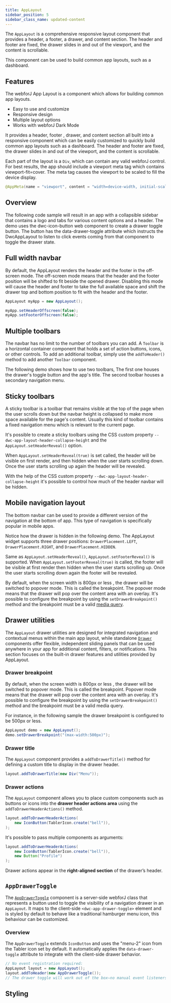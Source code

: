 ```yaml
---
title: AppLayout
sidebar_position: 5
sidebar_class_name: updated-content
---
```


<DocChip chip='shadow' />
<DocChip chip='name' label="dwc-app-layout" />
<DocChip chip='since' label='23.06' />
<JavadocLink type="applayout" location="com/webforj/component/layout/applayout/AppLayout" top='true'/>

The `AppLayout` is a comprehensive responsive layout component that provides a header, a footer, a drawer, and content section. The header and footer are fixed, the drawer slides in and out of the viewport, and the content is scrollable.

This component can be used to build common app layouts, such as a dashboard.

## Features

The webforJ App Layout is a component which allows for building common app layouts.

<ul>
    <li>Easy to use and customize</li>
    <li>Responsive design</li>
    <li>Multiple layout options</li>
    <li>Works with webforJ Dark Mode</li>
</ul>

It provides a header, footer , drawer, and content section all built into a responsive component which can be easily customized to quickly build common app layouts such as a dashboard. The header and footer are fixed, the drawer slides in and out of the viewport, and the content is scrollable.

Each part of the layout is a `Div`, which can contain any valid webforJ control. For best results, the app should include a viewport meta tag which contains viewport-fit=cover. The meta tag causes the viewport to be scaled to fill the device display.

```java
@AppMeta(name = "viewport", content = "width=device-width, initial-scale=1.0, viewport-fit=cover, user-scalable=no")
```

## Overview

The following code sample will result in an app with a collapsible sidebar that contains a logo and tabs for various content options and a header. The demo uses the dwc-icon-button web component to create a drawer toggle button. The button has the data-drawer-toggle attribute which instructs the DwcAppLayout to listen to click events coming from that component to toggle the drawer state.

<AppLayoutViewer path='/webforj/applayout/content/Dashboard?' mobile='false'
javaE='https://raw.githubusercontent.com/webforj/webforj-documentation/refs/heads/main/src/main/java/com/webforj/samples/views/applayout/applayout/AppLayoutView.java'
cssURL='/css/applayout/applayout.css'
/>

## Full width navbar

By default, the AppLayout renders the header and the footer in the off-screen mode. The off-screen mode means that the header and the footer position will be shifted to fit beside the opened drawer. Disabling this mode will cause the header and footer to take the full available space and shift the drawer top and bottom position to fit with the header and the footer.

```java showLineNumbers
AppLayout myApp = new AppLayout();

myApp.setHeaderOffscreen(false);
myApp.setFooterOffscreen(false);
```

<AppLayoutViewer path='/webforj/applayoutfullnavbar/content/Dashboard?' mobile='false'
javaE='https://raw.githubusercontent.com/webforj/webforj-documentation/refs/heads/main/src/main/java/com/webforj/samples/views/applayout/fullnavbar/AppLayoutFullNavbarView.java'
cssURL='/css/applayout/applayout.css'/>

## Multiple toolbars

The navbar has no limit to the number of toolbars you can add. A `Toolbar` is a horizontal container component that holds a set of action buttons, icons, or other controls. To add an additional toolbar, simply use the `addToHeader()` method to add another `Toolbar` component.

The following demo shows how to use two toolbars, The first one houses the drawer's toggle button and the app's title. The second toolbar houses a secondary navigation menu.

<AppLayoutViewer path='/webforj/applayoutmultipleheaders/content/Dashboard?' mobile='false'
javaE='https://raw.githubusercontent.com/webforj/webforj-documentation/refs/heads/main/src/main/java/com/webforj/samples/views/applayout/multipleheaders/AppLayoutMultipleHeadersView.java'
cssURL='/css/applayout/applayout.css'/>

## Sticky toolbars

A sticky toolbar is a toolbar that remains visible at the top of the page when the user scrolls down but the navbar height is collapsed to make more space available for the page's content. Usually this kind of toolbar contains a fixed navigation menu which is relevant to the current page.

It's possible to create a sticky toolbars using the CSS custom property `--dwc-app-layout-header-collapse-height` and the `AppLayout.setHeaderReveal()` option.

When `AppLayout.setHeaderReveal(true)` is set called, the header will be visible on first render, and then hidden when the user starts scrolling down. Once the user starts scrolling up again the header will be revealed.

With the help of the CSS custom property `--dwc-app-layout-header-collapse-height` it's possible to control how much of the header navbar will be hidden.

<AppLayoutViewer path='/webforj/applayoutstickytoolbar/content/Dashboard?' mobile='false'
javaE='https://raw.githubusercontent.com/webforj/webforj-documentation/refs/heads/main/src/main/java/com/webforj/samples/views/applayout/stickytoolbar/AppLayoutStickyToolbarView.java'
cssURL='/css/applayout/applayout.css'/>

## Mobile navigation layout

The bottom navbar can be used to provide a different version of the navigation at the bottom of app. This type of navigation is specifically popular in mobile apps.

Notice how the drawer is hidden in the following demo. The AppLayout widget supports three drawer positions: `DrawerPlacement.LEFT`, `DrawerPlacement.RIGHT`, and `DrawerPlacement.HIDDEN`.

Same as `AppLayout.setHeaderReveal()`, `AppLayout.setFooterReveal()` is supported. When `AppLayout.setFooterReveal(true)` is called, the footer will be visible at first render then hidden when the user starts scrolling up. Once the user starts scrolling down again the footer will be revealed.

By default, when the screen width is 800px or less , the drawer will be switched to popover mode. This is called the breakpoint. The popover mode means that the drawer will pop over the content area with an overlay. It's possible to configure the breakpoint by using the `setDrawerBreakpoint()` method and the breakpoint must be a valid [media query](https://developer.mozilla.org/en-US/docs/Web/CSS/Media_Queries/Using_media_queries).

<AppLayoutViewer path='/webforj/applayoutmobiledrawer/?' mobile='true'
javaE='https://raw.githubusercontent.com/webforj/webforj-documentation/refs/heads/main/src/main/java/com/webforj/samples/views/applayout/mobiledrawer/AppLayoutMobileDrawerView.java'
cssURL='/css/applayout/applayoutMobile.css'
/>

## Drawer utilities

The `AppLayout` drawer utilities are designed for integrated navigation and contextual menus within the main app layout, while standalone [`Drawer`](https://docs.webforj.com/docs/components/drawer) components offer flexible, independent sliding panels that can be used anywhere in your app for additional content, filters, or notifications. This section focuses on the built-in drawer features and utilities provided by AppLayout.

### Drawer breakpoint

By default, when the screen width is 800px or less , the drawer will be switched to popover mode. This is called the breakpoint. Popover mode means that the drawer will pop over the content area with an overlay. It's possible to configure the breakpoint by using the `setDrawerBreakpoint()` method and the breakpoint must be a valid media query.

For instance, in the following sample the drawer breakpoint is configured to be 500px or less.

```java
AppLayout demo = new AppLayout();
demo.setDrawerBreakpoint("(max-width:500px)");
```

### Drawer title

The `AppLayout` component provides a `addToDrawerTitle()` method for defining a custom title to display in the drawer header. 

```java
layout.addToDrawerTitle(new Div("Menu"));
```

### Drawer actions

The `AppLayout` component allows you to place custom components such as buttons or icons into the **drawer header actions area** using the `addToDrawerHeaderActions()` method.

```java
layout.addToDrawerHeaderActions(
    new IconButton(TablerIcon.create("bell")),
);
```

It's possible to pass multiple components as arguments:

```java
layout.addToDrawerHeaderActions(
    new IconButton(TablerIcon.create("bell")),
    new Button("Profile")
);
```

Drawer actions appear in the **right-aligned section** of the drawer’s header.

<AppLayoutViewer path='/webforj/applayoutdrawerutility/content/Dashboard/?' mobile='false'
javaE='https://raw.githubusercontent.com/webforj/webforj-documentation/refs/heads/main/src/main/java/com/webforj/samples/views/applayout/applayoutdrawerutility/AppLayoutDrawerUtilityView.java'
cssURL='/css/applayout/applayout.css'
/>

## `AppDrawerToggle` <DocChip chip='since' label='24.12' />

The [`AppDrawerToggle`](https://javadoc.io/doc/com.webforj/webforj-applayout/latest/com/webforj/component/layout/applayout/AppDrawerToggle.html) component is a server-side webforJ class that represents a button used to toggle the visibility of a navigation drawer in an `AppLayout`. It maps to the client-side `<dwc-app-drawer-toggle>` element and is styled by default to behave like a traditional hamburger menu icon, this behaviour can be customized.

### Overview

The `AppDrawerToggle` extends `IconButton` and uses the "menu-2" icon from the Tabler icon set by default. It automatically applies the `data-drawer-toggle` attribute to integrate with the client-side drawer behavior.

```java
// No event registration required:
AppLayout layout = new AppLayout();
layout.addToHeader(new AppDrawerToggle());
// The drawer toggle will work out of the box—no manual event listeners needed.
```
## Styling

<TableBuilder name="AppLayout" />